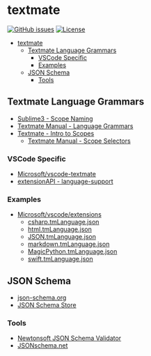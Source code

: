 # textmate
[![GitHub issues](https://img.shields.io/github/issues/dunstontc/textmate.svg)](https://github.com/dunstontc/textmate/issues)
[![License](https://img.shields.io/github/license/dunstontc/textmate.svg)](https://github.com/dunstontc/textmate/blob/master/LICENSE)

<!-- TOC -->

- [textmate](#textmate)
    - [Textmate Language Grammars](#textmate-language-grammars)
        - [VSCode Specific](#vscode-specific)
        - [Examples](#examples)
    - [JSON Schema](#json-schema)
        - [Tools](#tools)

<!-- /TOC -->

## Textmate Language Grammars
- [Sublime3 - Scope Naming](https://www.sublimetext.com/docs/3/scope_naming.html)
- [Textmate Manual - Language Grammars](https://manual.macromates.com/en/language_grammars.html)
- [Textmate - Intro to Scopes](http://blog.macromates.com/2005/introduction-to-scopes/)
  - [Textmate Manual - Scope Selectors](https://manual.macromates.com/en/scope_selectors)
### VSCode Specific
- [Microsoft/vscode-textmate](https://github.com/Microsoft/vscode-textmate)
- [extensionAPI - language-support](https://code.visualstudio.com/docs/extensionAPI/language-support)
### Examples
- [Microsoft/vscode/extensions](https://github.com/Microsoft/vscode/tree/master/extensions)
  - [csharp.tmLanguage.json](https://github.com/Microsoft/vscode/blob/master/extensions/csharp/syntaxes/csharp.tmLanguage.json)
  - [html.tmLanguage.json](https://github.com/Microsoft/vscode/blob/master/extensions/html/syntaxes/html.tmLanguage.json)
  - [JSON.tmLanguage.json](https://github.com/Microsoft/vscode/blob/master/extensions/json/syntaxes/JSON.tmLanguage.json)
  - [markdown.tmLanguage.json](https://github.com/Microsoft/vscode/blob/master/extensions/markdown-basics/syntaxes/markdown.tmLanguage.json)
  - [MagicPython.tmLanguage.json](https://github.com/Microsoft/vscode/blob/master/extensions/python/syntaxes/MagicPython.tmLanguage.json)
  - [swift.tmLanguage.json](https://github.com/Microsoft/vscode/blob/master/extensions/swift/syntaxes/swift.tmLanguage.json)





## JSON Schema
- [json-schema.org](http://json-schema.org/)
- [JSON Schema Store](http://schemastore.org/json/)
### Tools
- [Newtonsoft JSON Schema Validator](https://www.jsonschemavalidator.net/)
- [JSONschema.net](https://jsonschema.net/)


